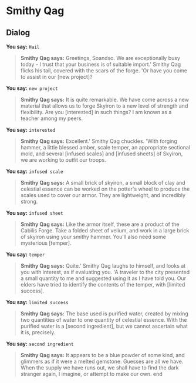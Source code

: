 # Smithy Qag
## Dialog

**You say:** `Hail`



>**Smithy Qag says:** Greetings, Soandso.  We are exceptionally busy today - I trust that your business is of suitable import.'  Smithy Qag flicks his tail, covered with the scars of the forge.  'Or have you come to assist in our [new project]?

**You say:** `new project`



>**Smithy Qag says:** It is quite remarkable.  We have come across a new material that allows  us to forge Skyiron to a new level of strength and flexibility.  Are you [interested] in such things?  I am known as a teacher among my peers.

**You say:** `interested`



>**Smithy Qag says:** Excellent.'  Smithy Qag chuckles.  'With forging hammer, a little blessed amber, scale temper, an appropriate sectional mold, and several [infused scales] and [infused sheets] of Skyiron, we are working to outfit our troops.

**You say:** `infused scale`



>**Smithy Qag says:** A small brick of skyiron, a small block of clay and celestial essence can be worked on the potter's wheel to produce the scales used to cover our armor.  They are lightweight, and incredibly strong.

**You say:** `infused sheet`



>**Smithy Qag says:** Like the armor itself, these are a product of the Cabilis Forge.  Take a folded sheet of velium, and work in a large brick of skyiron using your smithy hammer.  You'll also need some mysterious [temper].

**You say:** `temper`



>**Smithy Qag says:** Quite.'  Smithy Qag laughs to himself, and looks at you with interest, as if evaluating you.  'A traveler to the city presented a small quantity to me and suggested using it as I have told you.  Our elders have tried to identify the contents of the temper, with [limited success].

**You say:** `limited success`



>**Smithy Qag says:** The base used is purified water, created by mixing two quantities of water to one quantity of celestial essence.  With the purified water is a [second ingredient], but we cannot ascertain what it is, precisely.

**You say:** `second ingredient`



>**Smithy Qag says:** It appears to be a blue powder of some kind, and glimmers as if it were a melted gemstone.  Guesses are all we have.  When the supply we have runs out, we shall have to find the dark stranger again, I imagine, or attempt to make our own.
end


